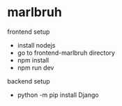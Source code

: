 # marlbruh

frontend setup
- install nodejs
- go to frontend-marlbruh directory
- npm install
- npm run dev

backend setup
- python -m pip install Django